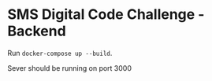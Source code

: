 # SMS Digital Code Challenge - Backend

Run `docker-compose up --build`.

Sever should be running on port 3000
